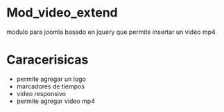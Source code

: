 # Mod_video_extend
modulo para joomla basado en jquery que permite insertar un video mp4.
# Caracerisicas
 
- permite agregar un logo  
- marcadores de tiempos
- video responsivo
- permite agregar video mp4

